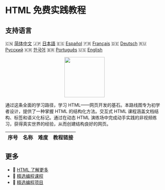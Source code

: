 # HTML 免费实践教程

## 支持语言

🇨🇳 [简体中文](README_zh.md) 🇯🇵 [日本語](README_ja.md) 🇪🇸 [Español](README_es.md) 🇫🇷 [Français](README_fr.md) 🇩🇪 [Deutsch](README_de.md) 🇷🇺 [Русский](README_ru.md) 🇰🇷 [한국어](README_ko.md) 🇧🇷 [Português](README_pt.md) 🇺🇸 [English](README.md) 

<div align="center">
<img width="128px" src="https://file.labex.io/path/NrasuEoAvSam.png">
</div>

通过这条全面的学习路径，学习 HTML——网页开发的基石。本路线图专为初学者设计，提供了一种掌握 HTML 的结构化方法。交互式 HTML 课程涵盖文档结构、标签和语义化标记。通过在动态 HTML 演练场中完成动手实践的非视频练习，获得真实世界的经验，从而创建结构良好的网页。

| 序号   | 名称   | 难度   | 教程链接   |
|--------|--------|--------|------------|

## 更多

- 🔗 [HTML 了解更多](https://labex.io/zh/skilltrees/html)
- 🔗 [精选编程课程](https://github.com/labex-labs/awesome-programming-courses)
- 🔗 [精选编程项目](https://github.com/labex-labs/awesome-programming-projects)

